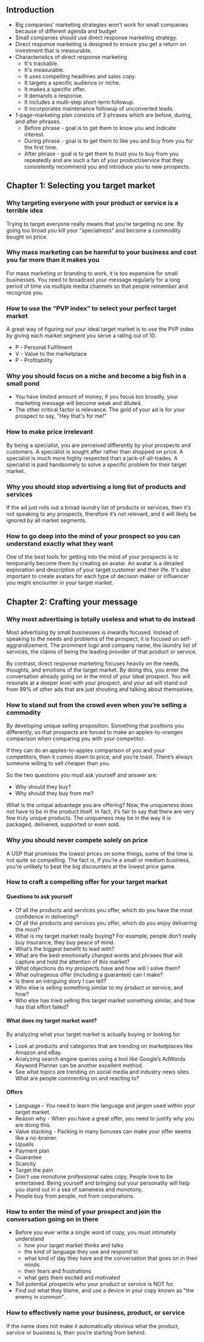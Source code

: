 ## Introduction
- Big companies' marketing strategies won't work for small companies because of different agenda and budget
- Small companies should use direct response marketing strategy.
- Direct response marketing is designed to ensure you get a return on investment that is measurable.
- Characteristics of direct response marketing
  - It's trackable.
  - It's measurable.
  - It uses compelling headlines and sales copy.
  - It targets a specific audience or niche.
  - It makes a specific offer.
  - It demands a response.
  - It includes a multi-step short-term followup.
  - It incorporates maintenance followup of unconverted leads.
- 1-page-marketing plan consists of 3 phrases which are before, during, and after phrases.
  - Before phrase - goal is to get them to know you and indicate interest.
  - During phrase - goal is to get them to like you and buy from you for the first time.
  - After phrase - goal is to get them to trust you to buy from you repeatedly and are such a fan of your product/service that they 
  consistently recommend you and introduce you to new prospects.
  
## Chapter 1: Selecting you target market

### Why targeting everyone with your product or service is a terrible idea
Trying to target everyone really means that you’re targeting no one. By going too broad you kill your "specialness"
and become a commodity bought on price.

### Why mass marketing can be harmful to your business and cost you far more than it makes you
For mass marketing or branding to work, it is too expensive for small businesses. You need to broadcast your message
regularly for a long period of time via multiple media channels so that people remember and recognize you.

### How to use the “PVP index” to select your perfect target market
A great way of figuring out your ideal target market is to use the PVP index by giving each market segment you serve a
rating out of 10.
- P - Personal Fulfilment
- V - Value to the marketplace
- P - Profitability

### Why you should focus on a niche and become a big fish in a small pond
- You have limited amount of money, if you focus too broadly, your marketing message will become weak and diluted.
- The other critical factor is relevance. The gold of your ad is for your prospect to say, "Hey that's for me!"

### How to make price irrelevant
By being a specialist, you are perceived differently by your prospects and customers. A specialist is sought after
rather than shopped on price. A specialist is much more highly respected than a jack-of-all-trades. A specialist is paid
handsomely to solve a specific problem for their target market.

### Why you should stop advertising a long list of products and services
If the ad just rolls out a broad laundry list of products or services, then it’s not speaking to any prospects,
therefore it’s not relevant, and it will likely be ignored by all market segments.
 
### How to go deep into the mind of your prospect so you can understand exactly what they want
One of the best tools for getting into the mind of your prospects is to temporarily become them by creating an avatar.
An avatar is a detailed exploration and description of your target customer and their life.
It's also important to create avatars for each type of decision maker or influencer you might encounter in your target
market.

## Chapter 2: Crafting your message

### Why most advertising is totally useless and what to do instead
Most advertising by small businesses is inwardly focused. Instead of speaking to the needs and problems of the prospect,
it is focused on self-aggrandizement. The prominent logo and company name, the laundry list of services, the claims of
being the leading provider of that product or service.

By contrast, direct response marketing focuses heavily on the needs, thoughts, and emotions of the target market.
By doing this, you enter the conversation already going on in the mind of your ideal prospect. You will resonate at a
deeper level with your prospect, and your ad will stand out from 99% of other ads that are just shouting and talking
about themselves.

### How to stand out from the crowd even when you’re selling a commodity
By developing unique selling proposition. Something that positions you differently, so that prospects are forced to
make an apples-to-oranges comparison when comparing you with your competitor.

If they can do an apples-to-apples comparison of you and your competitors, then it comes down to price, and you’re toast.
There’s always someone willing to sell cheaper than you.

So the two questions you must ask yourself and answer are:
- Why should they buy?
- Why should they buy from me?

What is the unique advantage you are offering? Now, the uniqueness does not have to be in the product itself.
In fact, it’s fair to say that there are very few truly unique products. The uniqueness may be in the way
it is packaged, delivered, supported or even sold.
 
### Why you should never compete solely on price
A USP that promises the lowest prices on some things, some of the time is not quite so compelling.
The fact is, if you’re a small or medium business, you’re unlikely to beat the big discounters at the lowest price game.

### How to craft a compelling offer for your target market
#### Questions to ask yourself
- Of all the products and services you offer, which do you have the most confidence in delivering?
- Of all the products and services you offer, which do you enjoy delivering the most?
- What is my target market really buying? For example, people don’t really buy insurance; they buy peace of mind.
- What’s the biggest benefit to lead with?
- What are the best emotionally charged words and phrases that will capture and hold the attention of this market?
- What objections do my prospects have and how will I solve them?
- What outrageous offer (including a guarantee) can I make? 
- Is there an intriguing story I can tell?
- Who else is selling something similar to my product or service, and how?
- Who else has tried selling this target market something similar, and how has that effort failed? 
 
#### What does my target market want?
By analyzing what your target market is actually buying or looking for
- Look at products and categories that are trending on marketplaces like Amazon and eBay.
- Analyzing search engine queries using a tool like Google’s AdWords Keyword Planner can be another excellent method.
- See what topics are trending on social media and industry news sites. What are people commenting on and reacting to?

#### Offers
- Language - You need to learn the language and jargon used within your target market.
- Reason why - When you have a great offer, you need to justify why you are doing this.
- Value stacking - Packing in many bonuses can make your offer seems like a no-brainer.
- Upsells
- Payment plan
- Guarantee
- Scarcity
- Target the pain
- Don't use monotone professional sales copy. People love to be entertained. Being yourself and bringing out
your personality will help you stand out in a sea of sameness and monotony.
- People buy from people, not from corporations.

### How to enter the mind of your prospect and join the conversation going on in there
- Before you ever write a single word of copy, you must intimately understand
  - how your target market thinks and talks
  - the kind of language they use and respond to
  - what kind of day they have and the conversation that goes on in their minds
  - their fears and frustrations
  - what gets them excited and motivated
- Tell potential prospects who your product or service is NOT for.
- Find out what they blame, and use a device in your copy known as "the enemy in common".

### How to effectively name your business, product, or service
If the name does not make it automatically obvious what the product, service or business is, then you’re starting
from behind.
 